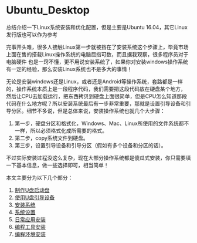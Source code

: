 # Ubuntu_Desktop
总结介绍一下Linux系统安装和优化配置，但是主要是Ubuntu 16.04，其它Linux发行版也可以作为参考

完事开头难，很多人接触Linux第一步就被挡在了安装系统这个步骤上，毕竟市场上面在售的搭载Linux操作系统的电脑屈指可数，而且据我观察，很多程序员对于电脑硬件
也是一窍不懂，更不用说安装系统了，如果你对安装windows操作系统有一定的经验，那么安装Linux系统也不是多大的事情！


无论是安装windows还是Linux，或者还是Android等操作系统，套路都是一样的，操作系统本质上是一段程序代码，我们需要把这段代码放在硬盘某个地方，
然后让CPU去加载运行，把东西拷贝到硬盘上面很简单，但是CPU怎么知道那段代码在什么地方呢？所以安装系统最后有一步非常重要，那就是设置引导设备和引
导分区。细节不多说，但是总体来说，安装操作系统也就几个大步骤：

1. 第一步，硬盘分区和格式化，Windows、Mac、Linux所使用的文件系统都不一样，所以必须格式化成所需要的格式。
2. 第二步，copy系统文件到硬盘。
3. 第三步，设置引导设备和引导分区（假如有多个设备和分区的话）。

不过实际安装过程没这么复杂，现在大部分操作系统都是傻瓜式安装，你只需要填一下基本信息，做一些选择即可，相当简单！

本文主要分为以下几个部分：
1. [制作U盘启动盘](https://github.com/wangbjun/ubuntu_desktop_setup/blob/master/1.start_up_disk.md)
2. [使用U盘引导设备](https://github.com/wangbjun/ubuntu_desktop_setup/blob/master/2.boot_from_usb.md)
3. [安装系统](https://github.com/wangbjun/ubuntu_desktop_setup/blob/master/3.install.md)
4. [系统设置](https://github.com/wangbjun/ubuntu_desktop_setup/blob/master/4.setup.md)
5. [日常应用安装](https://github.com/wangbjun/ubuntu_desktop_setup/blob/master/5.application.md)
6. [编程工具安装](https://github.com/wangbjun/ubuntu_desktop_setup/blob/master/6.code_tool.md)
7. [编程环境安装](https://github.com/wangbjun/ubuntu_desktop_setup/blob/master/7.env.md)
